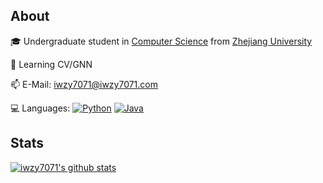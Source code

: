 ## About
🎓 Undergraduate student in [Computer Science](http://www.en.cs.zju.edu.cn/) from [Zhejiang University](http://www.zju.edu.cn/english)  

🌱 Learning CV/GNN

📫 E-Mail: iwzy7071@iwzy7071.com


💻 Languages: [![Python](https://img.shields.io/badge/-Python-28253a?style=flat&logo=python)](https://github.com/topics/python) [![Java](https://img.shields.io/badge/-Java-28253a?style=flat&?logo=Java)](https://github.com/topics/java)

## Stats
[![iwzy7071's github stats](https://github-readme-stats.vercel.app/api?username=iwzy7071&count_private=true&show_icons=true)](https://github.com/anuraghazra/github-readme-stats)

